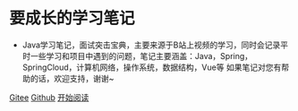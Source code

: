 <!-- <img width="180px" style="border-radius: 50%" bor src="./doc/icon/favicon2.ico"> -->

# 要成长的学习笔记

- Java学习笔记，面试突击宝典，主要来源于B站上视频的学习，同时会记录平时一些学习和项目中遇到的问题，笔记主要涵盖：Java，Spring，SpringCloud，计算机网络，操作系统，数据结构，Vue等 如果笔记对您有帮助的话，欢迎支持，谢谢~

[Gitee](<https://gitee.com/kongyin/learning-notes>)
[Github](<https://github.com/kongyinkey>)
[开始阅读](README.md)

